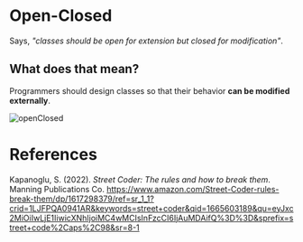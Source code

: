 # Open-Closed 

Says, *"classes should be open for extension but closed for modification"*. 

## What does that mean? 
Programmers should design classes so that 
their behavior **can be modified externally**. 

![openClosed](https://user-images.githubusercontent.com/109105989/195489010-9df5e295-7e4a-4f1e-acf6-92506b26a035.png)

# References 
Kapanoglu, S. (2022). *Street Coder: The rules and how to break them*. Manning Publications Co. <https://www.amazon.com/Street-Coder-rules-break-them/dp/1617298379/ref=sr_1_1?crid=1LJFPQA0941AR&keywords=street+coder&qid=1665603189&qu=eyJxc2MiOiIwLjE1IiwicXNhIjoiMC4wMCIsInFzcCI6IjAuMDAifQ%3D%3D&sprefix=street+code%2Caps%2C98&sr=8-1>

